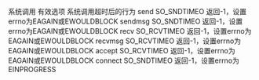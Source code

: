 系统调用	有效选项	系统调用超时后的行为
send	SO_SNDTIMEO	返回-1，设置errno为EAGAIN或EWOULDBLOCK
sendmsg	SO_SNDTIMEO	返回-1，设置errno为EAGAIN或EWOULDBLOCK
recv	SO_RCVTIMEO	返回-1，设置errno为EAGAIN或EWOULDBLOCK
recvmsg	SO_RCVTIMEO	返回-1，设置errno为EAGAIN或EWOULDBLOCK
accept	SO_RCVTIMEO	返回-1，设置errno为EAGAIN或EWOULDBLOCK
connect	SO_SNDTIMEO	返回-1，设置errno为EINPROGRESS

